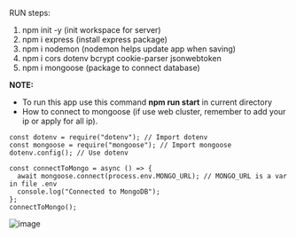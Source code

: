 RUN steps:

1. npm init -y (init workspace for server)
2. npm i express (install express package)
3. npm i nodemon (nodemon helps update app when saving)
4. npm i cors dotenv bcrypt cookie-parser jsonwebtoken
5. npm i mongoose (package to connect database)

**NOTE:** 
- To run this app use this command **npm run start** in current directory
- How to connect to mongoose (if use web cluster, remember to add your ip or apply for all ip).
```
const dotenv = require("dotenv"); // Import dotenv
const mongoose = require("mongoose"); // Import mongoose
dotenv.config(); // Use dotenv

const connectToMongo = async () => {
  await mongoose.connect(process.env.MONGO_URL); // MONGO_URL is a var in file .env
  console.log("Connected to MongoDB");
};
connectToMongo();
```
![image](https://github.com/user-attachments/assets/a18ed740-e0d5-4300-b406-c15f0f6c4112)

